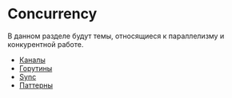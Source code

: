 # Сoncurrency

В  данном разделе будут темы, относящиеся к параллелизму и конкурентной работе.

- [Каналы](chanel.md)
- [Горутины](gouritine.md)
- [Sync](sync.md)
- [Паттерны](patterns.md)